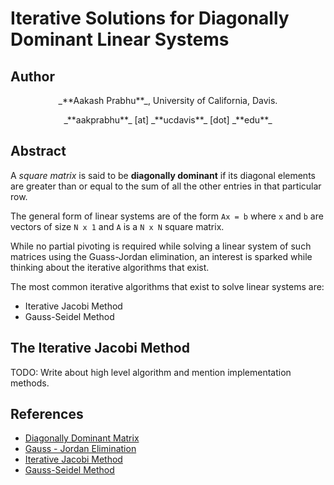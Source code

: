 # Iterative Solutions for Diagonally Dominant Linear Systems

## Author

<p align="center"> _**Aakash Prabhu**_, University of California, Davis. </p>

<center> _**aakprabhu**_ [at] _**ucdavis**_ [dot] _**edu**_ </center>

## Abstract

A _square matrix_ is said to be **diagonally dominant** if its diagonal
elements are greater than or equal to the sum of all the other entries in that
particular row.

The general form of linear systems are of the form `Ax = b` where `x` and `b`
are vectors of size `N x 1` and `A` is a `N x N` square matrix.

While no partial pivoting is required while solving a linear system of such
matrices using the Guass-Jordan elimination, an interest is sparked while
thinking about the iterative algorithms that exist.

The most common iterative algorithms that exist to solve linear systems are:
* Iterative Jacobi Method
* Gauss-Seidel Method

## The Iterative Jacobi Method

TODO: Write about high level algorithm and mention implementation methods.

## References

* [Diagonally Dominant Matrix](https://en.wikipedia.org/wiki/Diagonally_dominant_matrix)
* [Gauss - Jordan Elimination](https://en.wikipedia.org/wiki/Gaussian_elimination)
* [Iterative Jacobi Method](https://en.wikipedia.org/wiki/Jacobi_method)
* [Gauss-Seidel Method](https://en.wikipedia.org/wiki/Gauss%E2%80%93Seidel_method)
